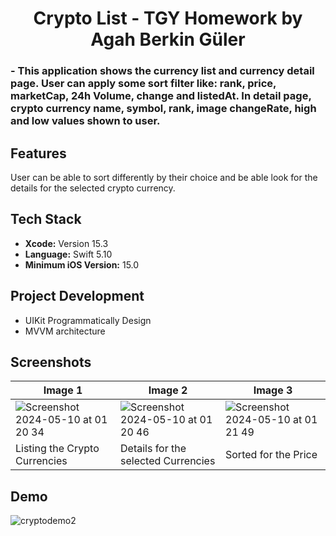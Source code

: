 <div  align="center">
<h1>Crypto List - TGY Homework by Agah Berkin Güler </h1>
</div>

<div  align="leading">
<h3> - This application shows the currency list and currency detail page. User can apply some sort filter like: rank, price, marketCap, 24h Volume, change and listedAt. In detail page, crypto currency name, symbol, rank, image changeRate, high and low values shown to user. </h3>
</div>

## Features
User can be able to sort differently by their choice and be able look for the details for the selected crypto currency.

## Tech Stack
- **Xcode:** Version 15.3
- **Language:** Swift 5.10
- **Minimum iOS Version:** 15.0

## Project Development
- UIKit Programmatically Design
- MVVM architecture

 ## Screenshots
| Image 1                | Image 2                | Image 3                |
|------------------------|------------------------|------------------------|
| ![Screenshot 2024-05-10 at 01 20 34](https://github.com/agahberkknglr/turkcell-crypto/assets/79965739/7d352c53-7071-4195-99a0-97189532bbf2) | ![Screenshot 2024-05-10 at 01 20 46](https://github.com/agahberkknglr/turkcell-crypto/assets/79965739/10cb5d57-43e9-4bb7-bc70-bedabcffff50) | ![Screenshot 2024-05-10 at 01 21 49](https://github.com/agahberkknglr/turkcell-crypto/assets/79965739/d756c7c0-9e0c-40e1-a241-80a84f5901fe) |
| Listing the Crypto Currencies | Details for the selected Currencies | Sorted for the Price |

## Demo

![cryptodemo2](https://github.com/agahberkknglr/turkcell-crypto/assets/79965739/8ac2bd57-ad90-4bfb-a41b-12ac4399bdd8)
